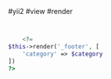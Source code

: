 #yii2 #view #render


~~~php 


    <?=
$this->render('_footer', [
    'category' => $category
])
?>


~~~